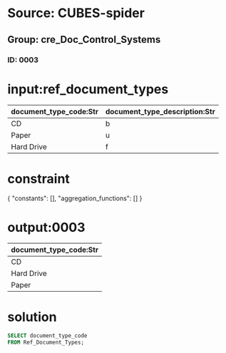 # Source: CUBES-spider
## Group: cre_Doc_Control_Systems
### ID: 0003

# input:ref_document_types

| document_type_code:Str | document_type_description:Str |
|---|---|
| CD | b |
| Paper | u |
| Hard Drive | f |

# constraint

{
  "constants": [],
  "aggregation_functions": []
}

# output:0003

| document_type_code:Str |
|---|
| CD |
| Hard Drive |
| Paper |

# solution

```sql
SELECT document_type_code
FROM Ref_Document_Types;
```
